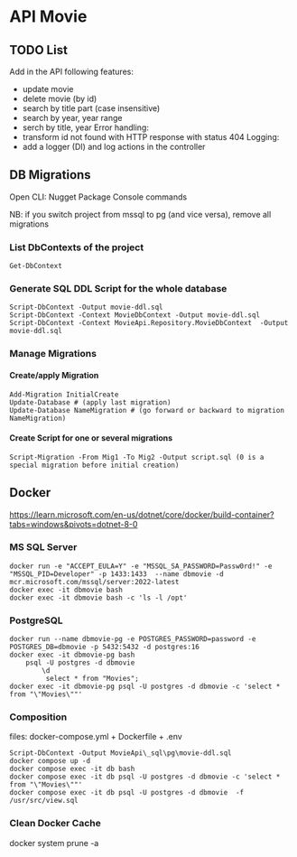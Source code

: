 ﻿# API Movie
## TODO List
Add in the API following features:
- update movie
- delete movie (by id)
- search by title part (case insensitive)
- search by year, year range
- serch by title, year
Error handling:
- transform id not found with HTTP response with status 404
Logging:
- add a logger (DI) and log actions in the controller

## DB Migrations
Open CLI:  Nugget Package Console commands

NB: if you switch project from mssql to pg (and vice versa), remove all migrations

### List DbContexts of the project
```
Get-DbContext
```
### Generate SQL DDL Script for the whole database
```
Script-DbContext -Output movie-ddl.sql
Script-DbContext -Context MovieDbContext -Output movie-ddl.sql
Script-DbContext -Context MovieApi.Repository.MovieDbContext  -Output movie-ddl.sql 
```
### Manage Migrations

#### Create/apply Migration
```
Add-Migration InitialCreate
Update-Database # (apply last migration)
Update-Database NameMigration # (go forward or backward to migration NameMigration)
```

#### Create Script for one or several migrations
```
Script-Migration -From Mig1 -To Mig2 -Output script.sql (0 is a special migration before initial creation)
```

## Docker
https://learn.microsoft.com/en-us/dotnet/core/docker/build-container?tabs=windows&pivots=dotnet-8-0

### MS SQL Server
```
docker run -e "ACCEPT_EULA=Y" -e "MSSQL_SA_PASSWORD=Passw0rd!" -e "MSSQL_PID=Developer" -p 1433:1433  --name dbmovie -d mcr.microsoft.com/mssql/server:2022-latest
docker exec -it dbmovie bash
docker exec -it dbmovie bash -c 'ls -l /opt'
```

### PostgreSQL
```
docker run --name dbmovie-pg -e POSTGRES_PASSWORD=password -e POSTGRES_DB=dbmovie -p 5432:5432 -d postgres:16
docker exec -it dbmovie-pg bash
	psql -U postgres -d dbmovie
		\d
		 select * from "Movies";
docker exec -it dbmovie-pg psql -U postgres -d dbmovie -c 'select * from "\"Movies\""'
```

### Composition
files: docker-compose.yml + Dockerfile + .env
```
Script-DbContext -Output MovieApi\_sql\pg\movie-ddl.sql
docker compose up -d
docker compose exec -it db bash
docker compose exec -it db psql -U postgres -d dbmovie -c 'select * from "\"Movies\""'
docker compose exec -it db psql -U postgres -d dbmovie  -f /usr/src/view.sql
```

### Clean Docker Cache
docker system prune -a 